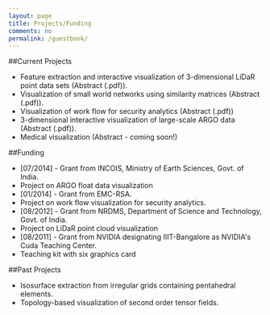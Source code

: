 ```yaml
---
layout: page
title: Projects/Funding
comments: no
permalink: /guestbook/
---
```

##Current Projects

- Feature extraction and interactive visualization of 3-dimensional LiDaR point data sets (Abstract (.pdf)). 
- Visualization of small world networks using similarity matrices (Abstract (.pdf)).
- Visualization of work flow for security analytics (Abstract (.pdf))
- 3-dimensional interactive visualization of large-scale ARGO data (Abstract (.pdf)).
- Medical visualization (Abstract - coming soon!)

##Funding

- [07/2014] - Grant from INCOIS, Ministry of Earth Sciences, Govt. of India.
- Project on ARGO float data visualization
- [01/2014] - Grant from EMC-RSA.
- Project on work flow visualization for security analytics.
- [08/2012] - Grant from NRDMS, Department of Science and Technology, Govt. of India.
- Project on LiDaR point cloud visualization
- [08/2011] - Grant from NVIDIA designating IIIT-Bangalore as NVIDIA's Cuda Teaching Center.
- Teaching kit with six graphics card

##Past Projects

- Isosurface extraction from irregular grids containing pentahedral elements.
- Topology-based visualization of second order tensor fields.